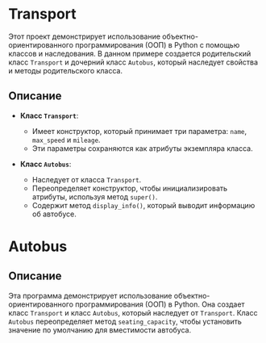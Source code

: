# Transport

Этот проект демонстрирует использование объектно-ориентированного программирования (ООП) в Python с помощью классов и наследования. В данном примере создается родительский класс `Transport` и дочерний класс `Autobus`, который наследует свойства и методы родительского класса.

## Описание

- **Класс `Transport`**:

  - Имеет конструктор, который принимает три параметра: `name`, `max_speed` и `mileage`.
  - Эти параметры сохраняются как атрибуты экземпляра класса.

- **Класс `Autobus`**:
  - Наследует от класса `Transport`.
  - Переопределяет конструктор, чтобы инициализировать атрибуты, используя метод `super()`.
  - Содержит метод `display_info()`, который выводит информацию об автобусе.

# Autobus

## Описание

Эта программа демонстрирует использование объектно-ориентированного программирования (ООП) в Python. Она создает класс `Transport` и класс `Autobus`, который наследует от `Transport`. Класс `Autobus` переопределяет метод `seating_capacity`, чтобы установить значение по умолчанию для вместимости автобуса.
